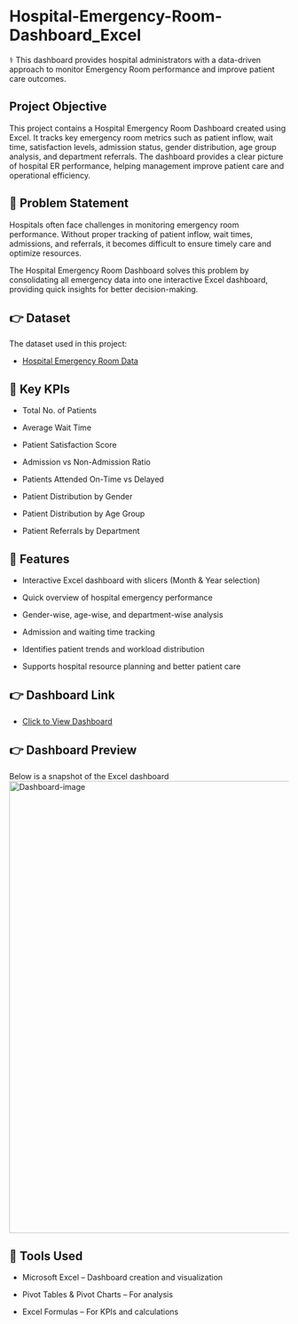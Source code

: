 # Hospital-Emergency-Room-Dashboard_Excel
⚕️ This dashboard provides hospital administrators with a data-driven approach to monitor Emergency Room performance and improve patient care outcomes.
## Project Objective 
This project contains a Hospital Emergency Room Dashboard created using Excel. It tracks key emergency room metrics such as patient inflow, wait time, satisfaction levels, admission status, gender distribution, age group analysis, and department referrals. The dashboard provides a clear picture of hospital ER performance, helping management improve patient care and operational efficiency.

## 📌 Problem Statement
Hospitals often face challenges in monitoring emergency room performance. Without proper tracking of patient inflow, wait times, admissions, and referrals, it becomes difficult to ensure timely care and optimize resources.

The Hospital Emergency Room Dashboard solves this problem by consolidating all emergency data into one interactive Excel dashboard, providing quick insights for better decision-making.

## 👉 Dataset
The dataset used in this project:
 - <a href = "https://github.com/khansadiq5/Hospital-Emergency-Room-Report-Dashboard_Excel/blob/main/Dashboard.xlsx"> Hospital Emergency Room Data </a>

## 📌 Key KPIs

 - Total No. of Patients

 - Average Wait Time

 - Patient Satisfaction Score

 - Admission vs Non-Admission Ratio

 - Patients Attended On-Time vs Delayed

 - Patient Distribution by Gender

 - Patient Distribution by Age Group

 - Patient Referrals by Department

## 📌 Features

 - Interactive Excel dashboard with slicers (Month & Year selection)

 - Quick overview of hospital emergency performance

 - Gender-wise, age-wise, and department-wise analysis

 - Admission and waiting time tracking

 - Identifies patient trends and workload distribution

 - Supports hospital resource planning and better patient care

## 👉 Dashboard Link
 - <a href = "https://github.com/khansadiq5/Hospital-Emergency-Room-Report-Dashboard_Excel/blob/main/Dashboard.xlsx"> Click to View Dashboard </a>

## 👉 Dashboard Preview
Below is a snapshot of the Excel dashboard
<img width="1812" height="814" alt="Dashboard-image" src="https://github.com/user-attachments/assets/1e9b22e9-ce9d-4f0d-9f91-237e5cdc06b5" />

## 📌 Tools Used

 - Microsoft Excel – Dashboard creation and visualization

 - Pivot Tables & Pivot Charts – For analysis

 - Excel Formulas – For KPIs and calculations



